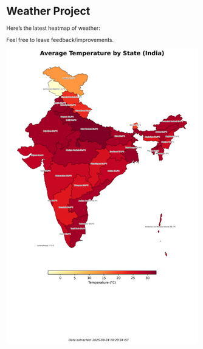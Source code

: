 # Weather Project

Here’s the latest heatmap of weather:

Feel free to leave feedback/improvements.

![India Heatmap](docs/assets/india_heatmap.png?v=D3789C)
